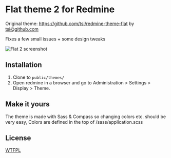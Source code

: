 Flat theme 2 for Redmine
======================

Original theme: https://github.com/tsi/redmine-theme-flat by tsi@github.com

Fixes a few small issues + some design tweaks

[screenshot1]: http://i.imgur.com/tPosQBl.png "Flat 2 screenshot"

![Flat 2 screenshot][screenshot1]

## Installation

1. Clone to `public/themes/`
2. Open redmine in a browser and go to Administration > Settings > Display > Theme.

## Make it yours

The theme is made with Sass & Compass so changing colors etc. should be very easy,
Colors are defined in the top of /sass/application.scss

## License

[WTFPL](http://www.wtfpl.net/)
